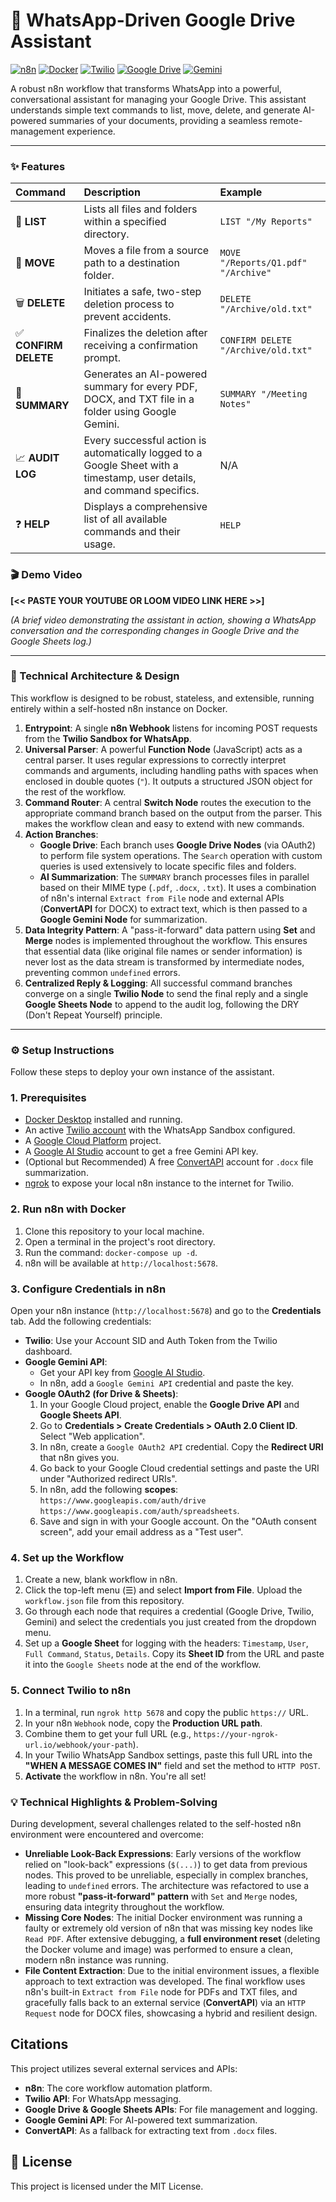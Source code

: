 # 🤖 WhatsApp-Driven Google Drive Assistant

[![n8n](https://img.shields.io/badge/Built%20with-n8n-FF6600?style=for-the-badge&logo=n8n.io)](https://n8n.io/)
[![Docker](https://img.shields.io/badge/Docker-2496ED?style=for-the-badge&logo=docker&logoColor=white)](https://www.docker.com/)
[![Twilio](https://img.shields.io/badge/Twilio-F22F46?style=for-the-badge&logo=twilio&logoColor=white)](https://www.twilio.com/)
[![Google Drive](https://img.shields.io/badge/Google%20Drive-4285F4?style=for-the-badge&logo=google-drive&logoColor=white)](https://www.google.com/drive/)
[![Gemini](https://img.shields.io/badge/Gemini-8E77F0?style=for-the-badge&logo=google-gemini&logoColor=white)](https://ai.google.dev/)

A robust n8n workflow that transforms WhatsApp into a powerful, conversational assistant for managing your Google Drive. This assistant understands simple text commands to list, move, delete, and generate AI-powered summaries of your documents, providing a seamless remote-management experience.

---

### ✨ Features

| Command | Description | Example |
| :--- | :--- | :--- |
| 🚀 **LIST** | Lists all files and folders within a specified directory. | `LIST "/My Reports"` |
| 🔄 **MOVE** | Moves a file from a source path to a destination folder. | `MOVE "/Reports/Q1.pdf" "/Archive"` |
| 🗑️ **DELETE** | Initiates a safe, two-step deletion process to prevent accidents. | `DELETE "/Archive/old.txt"` |
| ✅ **CONFIRM DELETE**| Finalizes the deletion after receiving a confirmation prompt. | `CONFIRM DELETE "/Archive/old.txt"` |
| 🧠 **SUMMARY** | Generates an AI-powered summary for every PDF, DOCX, and TXT file in a folder using Google Gemini. | `SUMMARY "/Meeting Notes"` |
| 📈 **AUDIT LOG** | Every successful action is automatically logged to a Google Sheet with a timestamp, user details, and command specifics. | N/A |
| ❓ **HELP** | Displays a comprehensive list of all available commands and their usage. | `HELP` |

### 🎬 Demo Video

**[<< PASTE YOUR YOUTUBE OR LOOM VIDEO LINK HERE >>]**

*(A brief video demonstrating the assistant in action, showing a WhatsApp conversation and the corresponding changes in Google Drive and the Google Sheets log.)*

---

### 🔧 Technical Architecture & Design

This workflow is designed to be robust, stateless, and extensible, running entirely within a self-hosted n8n instance on Docker.

1.  **Entrypoint**: A single **n8n Webhook** listens for incoming POST requests from the **Twilio Sandbox for WhatsApp**.
2.  **Universal Parser**: A powerful **Function Node** (JavaScript) acts as a central parser. It uses regular expressions to correctly interpret commands and arguments, including handling paths with spaces when enclosed in double quotes (`"`). It outputs a structured JSON object for the rest of the workflow.
3.  **Command Router**: A central **Switch Node** routes the execution to the appropriate command branch based on the output from the parser. This makes the workflow clean and easy to extend with new commands.
4.  **Action Branches**:
    * **Google Drive**: Each branch uses **Google Drive Nodes** (via OAuth2) to perform file system operations. The `Search` operation with custom queries is used extensively to locate specific files and folders.
    * **AI Summarization**: The `SUMMARY` branch processes files in parallel based on their MIME type (`.pdf`, `.docx`, `.txt`). It uses a combination of n8n's internal `Extract from File` node and external APIs (**ConvertAPI** for DOCX) to extract text, which is then passed to a **Google Gemini Node** for summarization.
5.  **Data Integrity Pattern**: A "pass-it-forward" data pattern using **Set** and **Merge** nodes is implemented throughout the workflow. This ensures that essential data (like original file names or sender information) is never lost as the data stream is transformed by intermediate nodes, preventing common `undefined` errors.
6.  **Centralized Reply & Logging**: All successful command branches converge on a single **Twilio Node** to send the final reply and a single **Google Sheets Node** to append to the audit log, following the DRY (Don't Repeat Yourself) principle.

---

### ⚙️ Setup Instructions

Follow these steps to deploy your own instance of the assistant.

### 1. Prerequisites

-   [Docker Desktop](https://www.docker.com/products/docker-desktop/) installed and running.
-   An active [Twilio account](https://www.twilio.com/try-twilio) with the WhatsApp Sandbox configured.
-   A [Google Cloud Platform](https://console.cloud.google.com/) project.
-   A [Google AI Studio](https://aistudio.google.com/) account to get a free Gemini API key.
-   (Optional but Recommended) A free [ConvertAPI](https://www.convertapi.com/a) account for `.docx` file summarization.
-   [ngrok](https://ngrok.com/download) to expose your local n8n instance to the internet for Twilio.

### 2. Run n8n with Docker

1.  Clone this repository to your local machine.
2.  Open a terminal in the project's root directory.
3.  Run the command: `docker-compose up -d`.
4.  n8n will be available at `http://localhost:5678`.

### 3. Configure Credentials in n8n

Open your n8n instance (`http://localhost:5678`) and go to the **Credentials** tab. Add the following credentials:

-   **Twilio**: Use your Account SID and Auth Token from the Twilio dashboard.
-   **Google Gemini API**:
    * Get your API key from [Google AI Studio](https://aistudio.google.com/).
    * In n8n, add a `Google Gemini API` credential and paste the key.
-   **Google OAuth2 (for Drive & Sheets)**:
    1.  In your Google Cloud project, enable the **Google Drive API** and **Google Sheets API**.
    2.  Go to **Credentials > Create Credentials > OAuth 2.0 Client ID**. Select "Web application".
    3.  In n8n, create a `Google OAuth2 API` credential. Copy the **Redirect URI** that n8n gives you.
    4.  Go back to your Google Cloud credential settings and paste the URI under "Authorized redirect URIs".
    5.  In n8n, add the following **scopes**: `https://www.googleapis.com/auth/drive https://www.googleapis.com/auth/spreadsheets`.
    6.  Save and sign in with your Google account. On the "OAuth consent screen", add your email address as a "Test user".

### 4. Set up the Workflow

1.  Create a new, blank workflow in n8n.
2.  Click the top-left menu (☰) and select **Import from File**. Upload the `workflow.json` file from this repository.
3.  Go through each node that requires a credential (Google Drive, Twilio, Gemini) and select the credentials you just created from the dropdown menu.
4.  Set up a **Google Sheet** for logging with the headers: `Timestamp`, `User`, `Full Command`, `Status`, `Details`. Copy its **Sheet ID** from the URL and paste it into the `Google Sheets` node at the end of the workflow.

### 5. Connect Twilio to n8n

1.  In a terminal, run `ngrok http 5678` and copy the public `https://` URL.
2.  In your n8n `Webhook` node, copy the **Production URL path**.
3.  Combine them to get your full URL (e.g., `https://your-ngrok-url.io/webhook/your-path`).
4.  In your Twilio WhatsApp Sandbox settings, paste this full URL into the **"WHEN A MESSAGE COMES IN"** field and set the method to `HTTP POST`.
5.  **Activate** the workflow in n8n. You're all set!

### 💡 Technical Highlights & Problem-Solving
During development, several challenges related to the self-hosted n8n environment were encountered and overcome:
-   **Unreliable Look-Back Expressions**: Early versions of the workflow relied on "look-back" expressions (`$(...)`) to get data from previous nodes. This proved to be unreliable, especially in complex branches, leading to `undefined` errors. The architecture was refactored to use a more robust **"pass-it-forward" pattern** with `Set` and `Merge` nodes, ensuring data integrity throughout the workflow.
-   **Missing Core Nodes**: The initial Docker environment was running a faulty or extremely old version of n8n that was missing key nodes like `Read PDF`. After extensive debugging, a **full environment reset** (deleting the Docker volume and image) was performed to ensure a clean, modern n8n instance was running.
-   **File Content Extraction**: Due to the initial environment issues, a flexible approach to text extraction was developed. The final workflow uses n8n's built-in `Extract from File` node for PDFs and TXT files, and gracefully falls back to an external service (**ConvertAPI**) via an `HTTP Request` node for DOCX files, showcasing a hybrid and resilient design.

## Citations

This project utilizes several external services and APIs:
-   **n8n**: The core workflow automation platform.
-   **Twilio API**: For WhatsApp messaging.
-   **Google Drive & Google Sheets APIs**: For file management and logging.
-   **Google Gemini API**: For AI-powered text summarization.
-   **ConvertAPI**: As a fallback for extracting text from `.docx` files.

## 📜 License

This project is licensed under the MIT License.